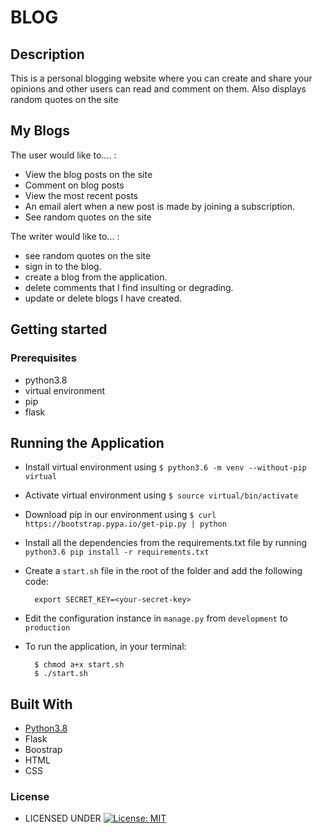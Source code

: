 # BLOG


## Description
This is a personal blogging website where you can create and share your opinions and other users can read and comment on them. Also displays random quotes on the site

## My Blogs
The user would like to.... :
*  View the blog posts on the site
*  Comment on blog posts
*  View the most recent posts
*  An email alert when a new post is made by joining a        subscription.
* See random quotes on the site

The writer would like to... :

* see random quotes on the site
* sign in to the blog.
* create a blog from the application.
* delete comments that I find insulting or degrading.
* update or delete blogs I have created.

## Getting started

### Prerequisites
* python3.8
* virtual environment
* pip
* flask


## Running the Application
* Install virtual environment using `$ python3.6 -m venv --without-pip virtual`
* Activate virtual environment using `$ source virtual/bin/activate`
* Download pip in our environment using `$ curl https://bootstrap.pypa.io/get-pip.py | python`
* Install all the dependencies from the requirements.txt file by running `python3.6 pip install -r requirements.txt`
* Create a `start.sh` file in the root of the folder and add the following code:

        export SECRET_KEY=<your-secret-key>

* Edit the configuration instance in `manage.py` from `development` to `production`
* To run the application, in your terminal:

        $ chmod a+x start.sh
        $ ./start.sh
        
## Built With

* [Python3.8](https://docs.python.org/3/)
* Flask
* Boostrap
* HTML
* CSS

### License

* LICENSED UNDER  [![License: MIT](https://img.shields.io/badge/License-MIT-yellow.svg)](license/MIT)
